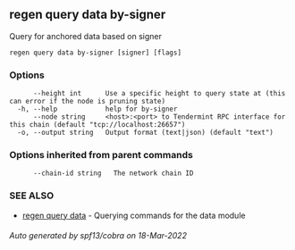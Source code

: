 ## regen query data by-signer

Query for anchored data based on signer

```
regen query data by-signer [signer] [flags]
```

### Options

```
      --height int      Use a specific height to query state at (this can error if the node is pruning state)
  -h, --help            help for by-signer
      --node string     <host>:<port> to Tendermint RPC interface for this chain (default "tcp://localhost:26657")
  -o, --output string   Output format (text|json) (default "text")
```

### Options inherited from parent commands

```
      --chain-id string   The network chain ID
```

### SEE ALSO

* [regen query data](regen_query_data.md)	 - Querying commands for the data module

###### Auto generated by spf13/cobra on 18-Mar-2022
